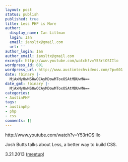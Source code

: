 ```yaml
---
layout: post
status: publish
published: true
title: Less PHP is More
author:
  display_name: Ian Littman
  login: Ian
  email: iansltx@gmail.com
  url: ''
author_login: Ian
author_email: iansltx@gmail.com
excerpt: http://www.youtube.com/watch?v=Y53rtOSIIlo
wordpress_id: 601
wordpress_url: http://www.austintechvideos.com/?p=601
date: !binary |-
  MjAxMy0wNS0wOCAyMDowMToxOSAtMDUwMA==
date_gmt: !binary |-
  MjAxMy0wNS0wOCAyMDowMToxOSAtMDUwMA==
categories:
- AustinPHP
tags:
- austinphp
- php
- css
comments: []
---
```

<p>http://www.youtube.com/watch?v=Y53rtOSIIlo<a id="more"></a><a id="more-601"></a></p>
<p>Josh Butts talks about Less, a better way to build CSS.</p>
<p>3.21.2013 (<a href="http://www.meetup.com/austinphp/events/103336012/">meetup</a>)</p>
